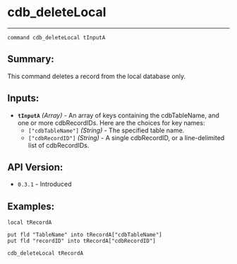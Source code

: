 # cdb_deleteLocal
---
```
command cdb_deleteLocal tInputA
```
## Summary:
This command deletes a record from the local database only.

## Inputs:
* **`tInputA`** *(Array)* - An array of keys containing the cdbTableName, and one or more cdbRecordIDs. Here are the choices for key names:
    * `["cdbTableName"]` *(String)* - The specified table name.
    * `["cdbRecordID"]` *(String)* - A single cdbRecordID, or a line-delimited list of cdbRecordIDs.

## API Version:
* `0.3.1` - Introduced

## Examples:
```
local tRecordA
     
put fld "TableName" into tRecordA["cdbTableName"]
put fld "recordID" into tRecordA["cdbRecordID"]
     
cdb_deleteLocal tRecordA
```